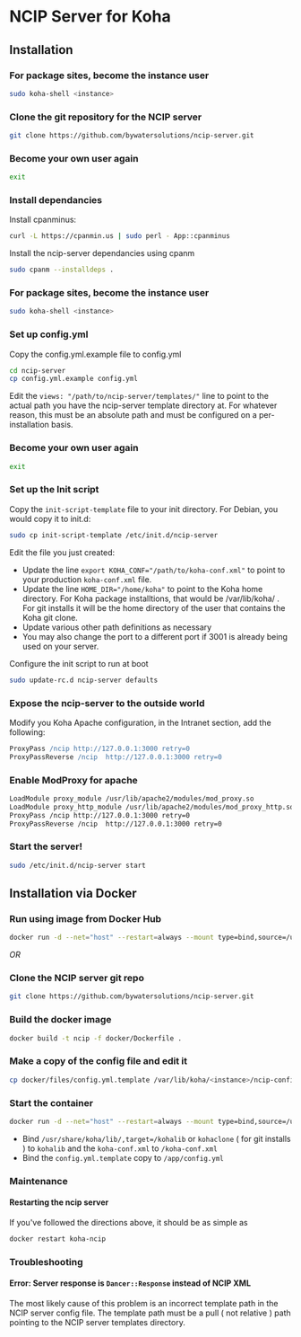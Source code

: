 # NCIP Server for Koha

## Installation

### For package sites, become the instance user

```bash
sudo koha-shell <instance>
```

### Clone the git repository for the NCIP server

```bash
git clone https://github.com/bywatersolutions/ncip-server.git
```

### Become your own user again

```bash
exit
```

### Install dependancies

Install cpanminus:
```bash
curl -L https://cpanmin.us | sudo perl - App::cpanminus
```

Install the ncip-server dependancies using cpanm
```bash
sudo cpanm --installdeps .
```

### For package sites, become the instance user

```bash
sudo koha-shell <instance>
```

### Set up config.yml

Copy the config.yml.example file to config.yml

```bash
cd ncip-server
cp config.yml.example config.yml
```

Edit the `views: "/path/to/ncip-server/templates/"` line to point to the actual path you have the ncip-server template directory at. For whatever reason, this must be an absolute path and must be configured on a per-installation basis.

### Become your own user again

```bash
exit
```

### Set up the Init script

Copy the `init-script-template` file to your init directory. For Debian, you would copy it to init.d:
```bash
sudo cp init-script-template /etc/init.d/ncip-server
```

Edit the file you just created:
* Update the line `export KOHA_CONF="/path/to/koha-conf.xml"` to point to your production `koha-conf.xml` file. 
* Update the line `HOME_DIR="/home/koha"` to point to the Koha home directory. For Koha package installtions, that would be /var/lib/koha/<instancename> . For git installs it will be the home directory of the user that contains the Koha git clone.
* Update various other path definitions as necessary
* You may also change the port to a different port if 3001 is already being used on your server.

Configure the init script to run at boot
```bash
sudo update-rc.d ncip-server defaults
```
### Expose the ncip-server to the outside world

Modify you Koha Apache configuration, in the Intranet section, add the following:
```apache
ProxyPass /ncip http://127.0.0.1:3000 retry=0
ProxyPassReverse /ncip  http://127.0.0.1:3000 retry=0
```

### Enable ModProxy for apache
```bash
LoadModule proxy_module /usr/lib/apache2/modules/mod_proxy.so
LoadModule proxy_http_module /usr/lib/apache2/modules/mod_proxy_http.so
ProxyPass /ncip http://127.0.0.1:3000 retry=0
ProxyPassReverse /ncip  http://127.0.0.1:3000 retry=0
```

### Start the server!
```bash
sudo /etc/init.d/ncip-server start
```


## Installation via Docker

### Run using image from Docker Hub
```bash
docker run -d --net="host" --restart=always --mount type=bind,source=/usr/share/koha/lib/,target=/kohalib --mount type=bind,source=/etc/koha/sites/<instance>/koha-conf.xml,target=/koha-conf.xml --mount type=bind,source=/var/lib/koha/<instance>/ncip-config.yml,target=/app/config.yml --name koha-ncip bywater/koha-ncip-server:latest
```

*OR*

### Clone the NCIP server git repo

```bash
git clone https://github.com/bywatersolutions/ncip-server.git
```

### Build the docker image

```bash
docker build -t ncip -f docker/Dockerfile .
```

### Make a copy of the config file and edit it

```bash
cp docker/files/config.yml.template /var/lib/koha/<instance>/ncip-config.yml
```

### Start the container
```bash
docker run -d --net="host" --restart=always --mount type=bind,source=/usr/share/koha/lib/,target=/kohalib --mount type=bind,source=/etc/koha/sites/<instance>/koha-conf.xml,target=/koha-conf.xml --mount type=bind,source=/var/lib/koha/<instance>/ncip-config.yml,target=/app/config.yml --name koha-ncip ncip
```

* Bind `/usr/share/koha/lib/,target=/kohalib` or `kohaclone` ( for git installs ) to `kohalib` and the `koha-conf.xml` to `/koha-conf.xml`
* Bind the `config.yml.template` copy to `/app/config.yml`

### Maintenance

#### Restarting the ncip server

If you've followed the directions above, it should be as simple as

```bash
docker restart koha-ncip
```

### Troubleshooting

#### Error: Server response is `Dancer::Response` instead of NCIP XML

The most likely cause of this problem is an incorrect template path in the NCIP server config file. The template path must be a pull ( not relative ) path pointing to the NCIP server templates directory.
